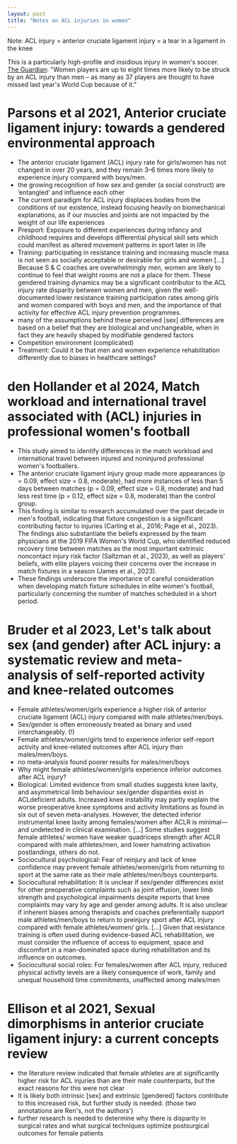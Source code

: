 ```yaml
---
layout: post
title: "Notes on ACL injuries in women"
---
```


Note: ACL injury = anterior cruciate ligament injury = a tear in a ligament in the knee

This is a particularly high-profile and insidious injury in women's soccer. [The Guardian](https://www.theguardian.com/lifeandstyle/2024/feb/10/it-felt-like-somebody-had-hit-a-hammer-through-my-knee-the-crisis-of-acl-injuries-in-womens-football): "Women players are up to eight times more likely to be struck by an ACL injury than men – as many as 37 players are thought to have missed last year's World Cup because of it."

# Parsons et al 2021, Anterior cruciate ligament injury: towards a gendered environmental approach
- The anterior cruciate ligament (ACL) injury rate for girls/women has not changed in over 20 years, and they remain 3–6 times more likely to experience injury compared with boys/men.
- the growing recognition of how sex and gender (a social construct) are ’entangled’ and influence each other
- The current paradigm for ACL injury displaces bodies from the conditions of our existence, instead focusing heavily on biomechanical explanations, as if our muscles and joints are not impacted by the weight of our life experiences
- Presport: Exposure to different experiences during infancy and childhood requires and develops differential physical skill sets which could manifest as altered movement patterns in sport later in life
- Training: participating in resistance training and increasing muscle mass is not seen as socially acceptable or desirable for girls and women [...] Because S & C coaches are overwhelmingly men, women are likely to continue to feel that weight rooms are not a place for them. These gendered training dynamics may be a significant contributor to the ACL injury rate disparity between women and men, given the well-documented lower resistance training participation rates among girls and women compared with boys and men, and the importance of that activity for effective ACL injury prevention programmes.
- many of the assumptions behind these perceived [sex] differences are based on a belief that they are biological and unchangeable, when in fact they are heavily shaped by modifiable gendered factors
- Competition environment (complicated)
- Treatment: Could it be that men and women experience rehabilitation differently due to biases in healthcare settings?

# den Hollander et al 2024, Match workload and international travel associated with (ACL) injuries in professional women's football
- This study aimed to identify differences in the match workload and international travel between injured and noninjured professional women's footballers.
- The anterior cruciate ligament injury group made more appearances (p = 0.09, effect size = 0.8, moderate), had more instances of less than 5 days between matches (p = 0.09, effect size = 0.8, moderate) and had less rest time (p = 0.12, effect size = 0.8, moderate) than the control group.
- This finding is similar to research accumulated over the past decade in men's football, indicating that fixture congestion is a significant contributing factor to injuries (Carling et al., 2016; Page et al., 2023). The findings also substantiate the beliefs expressed by the team physicians at the 2019 FIFA Women's World Cup, who identified reduced recovery time between matches as the most important extrinsic noncontact injury risk factor (Saltzman et al., 2023), as well as players' beliefs, with elite players voicing their concerns over the increase in match fixtures in a season (James et al., 2023).
- These findings underscore the importance of careful consideration when developing match fixture schedules in elite women's football, particularly concerning the number of matches scheduled in a short period.

# Bruder et al 2023, Let's talk about sex (and gender) after ACL injury: a systematic review and meta-analysis of self-reported activity and knee-related outcomes
- Female athletes/women/girls experience a higher risk of anterior cruciate ligament (ACL) injury compared with male athletes/men/boys.
- Sex/gender is often erroneously treated as binary and used interchangeably. (!)
- Female athletes/women/girls tend to experience inferior self-report activity and knee-related outcomes after ACL injury than males/men/boys.
- no meta-analysis found poorer results for males/men/boys
- Why might female athletes/women/girls experience inferior outcomes after ACL injury?
- Biological: Limited evidence from small studies suggests knee laxity, and asymmetrical limb behaviour sex/gender disparities exist in ACLdeficient adults. Increased knee instability may partly explain the worse preoperative knee symptoms and activity limitations as found in six out of seven meta-analyses. However, the detected inferior instrumental knee laxity among females/women after ACLR is minimal—and undetected in clinical examination. [...] Some studies suggest female athletes/ women have weaker quadriceps strength after ACLR compared with male athletes/men, and lower hamstring activation postlandings, others do not.
- Sociocultural psychological: Fear of reinjury and lack of knee confidence may prevent female athletes/women/girls from returning to sport at the same rate as their male athletes/men/boys counterparts.
- Sociocultural rehabilitation: It is unclear if sex/gender differences exist for other preoperative complaints such as joint effusion, lower limb strength and psychological impairments despite reports that knee complaints may vary by age and gender among adults. It is also unclear if inherent biases among therapists and coaches preferentially support male athletes/men/boys to return to preinjury sport after ACL injury compared with female athletes/women/ girls. [...] Given that resistance training is often used during evidence-based ACL rehabilitation, we must consider the influence of access to equipment, space and discomfort in a man-dominated space during rehabilitation and its influence on outcomes.
- Sociocultural social roles: For females/women after ACL injury, reduced physical activity levels are a likely consequence of work, family and unequal household time commitments, unaffected among males/men

# Ellison et al 2021, Sexual dimorphisms in anterior cruciate ligament injury: a current concepts review
- the literature review indicated that female athletes are at significantly higher risk for ACL injuries than are their male counterparts, but the exact reasons for this were not clear
- It is likely both intrinsic [sex] and extrinsic [gendered] factors contribute to this increased risk, but further study is needed. (those two annotations are Ren's, not the authors')
- further research is needed to determine why there is disparity in surgical rates and what surgical techniques optimize postsurgical outcomes for female patients
